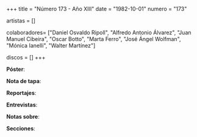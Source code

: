 +++
title = "Número 173 - Año XIII"
date = "1982-10-01"
numero = "173"

artistas = []

colaboradores= ["Daniel Osvaldo Ripoll", "Alfredo Antonio Álvarez", "Juan Manuel Cibeira", "Oscar Botto", "Marta Ferro", "José Ángel Wolfman", "Mónica Ianelli", "Walter Martínez"]

discos = []
+++

**Póster**: 

**Nota de tapa**: 

**Reportajes**: 

**Entrevistas**: 

**Notas sobre**:

**Secciones**:
